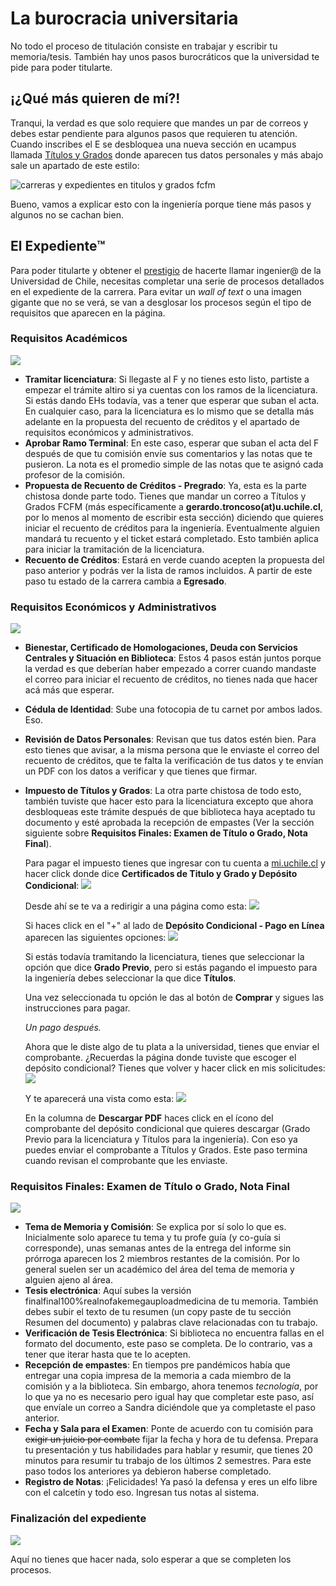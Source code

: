 # La burocracia universitaria

No todo el proceso de titulación consiste en trabajar y escribir tu memoria/tesis. También hay unos pasos burocráticos que la universidad te pide para poder titularte.

## ¡¿Qué más quieren de mí?!

Tranqui, la verdad es que solo requiere que mandes un par de correos y debes estar pendiente para algunos pasos que requieren tu atención. Cuando inscribes el E se desbloquea una nueva sección en ucampus llamada [Títulos y Grados](https://ucampus.uchile.cl/m/fcfm_titulacion2/) donde aparecen tus datos personales y más abajo sale un apartado de este estilo:

![carreras y expedientes en titulos y grados fcfm](../_static/Titulacion/carreras.jpg)

Bueno, vamos a explicar esto con la ingeniería porque tiene más pasos y algunos no se cachan bien.

## El Expediente™

Para poder titularte y obtener el [prestigio](https://http2.mlstatic.com/kit-10-chocolate-nestle-prestigio-D_NQ_NP_996339-MLB26579473295_122017-F.jpg) de hacerte llamar ingenier@ de la Universidad de Chile, necesitas completar una serie de procesos detallados en el expediente de la carrera. Para evitar un _wall of text_ o una imagen gigante que no se verá, se van a desglosar los procesos según el tipo de requisitos que aparecen en la página.

### Requisitos Académicos

![](../_static/Titulacion/expediente_1.png)

* **Tramitar licenciatura**: Si llegaste al F y no tienes esto listo, partiste a empezar el trámite altiro si ya cuentas con los ramos de la licenciatura. Si estás dando EHs todavía, vas a tener que esperar que suban el acta. En cualquier caso, para la licenciatura es lo mismo que se detalla más adelante en la propuesta del recuento de créditos y el apartado de requisitos económicos y administrativos.
* **Aprobar Ramo Terminal**: En este caso, esperar que suban el acta del F después de que tu comisión envíe sus comentarios y las notas que te pusieron. La nota es el promedio simple de las notas que te asignó cada profesor de la comisión.
* **Propuesta de Recuento de Créditos - Pregrado**: Ya, esta es la parte chistosa donde parte todo. Tienes que mandar un correo a Títulos y Grados FCFM (más específicamente a **gerardo.troncoso(at)u.uchile.cl**, por lo menos al momento de escribir esta sección) diciendo que quieres iniciar el recuento de créditos para la ingeniería. Eventualmente alguien mandará tu recuento y el ticket estará completado. Esto también aplica para iniciar la tramitación de la licenciatura.
* **Recuento de Créditos**: Estará en verde cuando acepten la propuesta del paso anterior y podrás ver la lista de ramos incluidos. A partir de este paso tu estado de la carrera cambia a **Egresado**.

### Requisitos Económicos y Administrativos

![](../_static/Titulacion/expediente_2.png)

* **Bienestar, Certificado de Homologaciones, Deuda con Servicios Centrales y Situación en Biblioteca**: Estos 4 pasos están juntos porque la verdad es que deberían haber empezado a correr cuando mandaste el correo para iniciar el recuento de créditos, no tienes nada que hacer acá más que esperar.
* **Cédula de Identidad**: Sube una fotocopia de tu carnet por ambos lados. Eso.
* **Revisión de Datos Personales**: Revisan que tus datos estén bien. Para esto tienes que avisar, a la misma persona que le enviaste el correo del recuento de créditos, que te falta la verificación de tus datos y te envían un PDF con los datos a verificar y que tienes que firmar.
* **Impuesto de Títulos y Grados**: La otra parte chistosa de todo esto, también tuviste que hacer esto para la licenciatura excepto que ahora desbloqueas este trámite después de que biblioteca haya aceptado tu documento y esté aprobada la recepción de empastes (Ver la sección siguiente sobre **Requisitos Finales: Examen de Título o Grado, Nota Final**).

    Para pagar el impuesto tienes que ingresar con tu cuenta a [mi.uchile.cl](https://mi.uchile.cl) y hacer click donde dice **Certificados de Titulo y Grado y Depósito Condicional**:
    ![](../_static/Titulacion/miuchile.png)

    Desde ahí se te va a redirigir a una página como esta:
    ![](../_static/Titulacion/impuesto1.png)

    Si haces click en el "+" al lado de **Depósito Condicional - Pago en Línea** aparecen las siguientes opciones:
    ![](../_static/Titulacion/impuesto2.png)

    Si estás todavía tramitando la licenciatura, tienes que seleccionar la opción que dice **Grado Previo**, pero si estás pagando el impuesto para la ingeniería debes seleccionar la que dice **Títulos**.

    Una vez seleccionada tu opción le das al botón de **Comprar** y sigues las instrucciones para pagar.

    _Un pago después._

    Ahora que le diste algo de tu plata a la universidad, tienes que enviar el comprobante. ¿Recuerdas la página donde tuviste que escoger el depósito condicional? Tienes que volver y hacer click en mis solicitudes:
    ![](../_static/Titulacion/impuesto-comprobante1.png)

    Y te aparecerá una vista como esta:
    ![](../_static/Titulacion/impuesto-comprobante2.png)

    En la columna de **Descargar PDF** haces click en el ícono del comprobante del depósito condicional que quieres descargar (Grado Previo para la licenciatura y Títulos para la ingeniería). Con eso ya puedes enviar el comprobante a Títulos y Grados. Este paso termina cuando revisan el comprobante que les enviaste.

### Requisitos Finales: Examen de Título o Grado, Nota Final

![](../_static/Titulacion/expediente_3.png)

* **Tema de Memoria y Comisión**: Se explica por sí solo lo que es. Inicialmente solo aparece tu tema y tu profe guía (y co-guía si corresponde), unas semanas antes de la entrega del informe sin prórroga aparecen los 2 miembros restantes de la comisión. Por lo general suelen ser un académico del área del tema de memoria y alguien ajeno al área.
* **Tesis electrónica**: Aquí subes la versión finalfinal100%realnofakemegauploadmedicina de tu memoria. También debes subir el texto de tu resumen (un copy paste de tu sección Resumen del documento) y palabras clave relacionadas con tu trabajo.
* **Verificación de Tesis Electrónica**: Si biblioteca no encuentra fallas en el formato del documento, este paso se completa. De lo contrario, vas a tener que iterar hasta que te lo acepten.
* **Recepción de empastes**: En tiempos pre pandémicos había que entregar una copia impresa de la memoria a cada miembro de la comisión y a la biblioteca. Sin embargo, ahora tenemos _tecnología_, por lo que ya no es necesario pero igual hay que completar este paso, así que envíale un correo a Sandra diciéndole que ya completaste el paso anterior.
* **Fecha y Sala para el Examen**: Ponte de acuerdo con tu comisión para ~~exigir un juicio por combate~~ fijar la fecha y hora de tu defensa. Prepara tu presentación y tus habilidades para hablar y resumir, que tienes 20 minutos para resumir tu trabajo de los últimos 2 semestres. Para este paso todos los anteriores ya debieron haberse completado.
* **Registro de Notas**: ¡Felicidades! Ya pasó la defensa y eres un elfo libre con el calcetín y todo eso. Ingresan tus notas al sistema.

### Finalización del expediente

![](../_static/Titulacion/expediente_4.png)

Aquí no tienes que hacer nada, solo esperar a que se completen los procesos.
